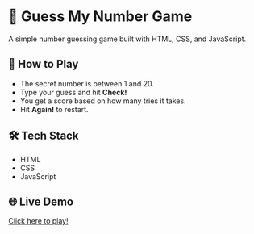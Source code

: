 # 🎯 Guess My Number Game

A simple number guessing game built with HTML, CSS, and JavaScript.

## 🚀 How to Play

- The secret number is between 1 and 20.
- Type your guess and hit **Check!**
- You get a score based on how many tries it takes.
- Hit **Again!** to restart.

## 🛠️ Tech Stack

- HTML
- CSS
- JavaScript

## 🌐 Live Demo

[Click here to play!](https://faizankhan02.github.io/Guess-My-Number/)
